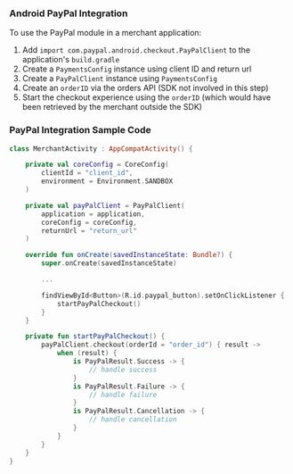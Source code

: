 ### Android PayPal Integration

To use the PayPal module in a merchant application:

1. Add `import com.paypal.android.checkout.PayPalClient` to the application's `build.gradle`
2. Create a `PaymentsConfig` instance using client ID and return url
3. Create a `PayPalClient` instance using `PaymentsConfig`
5. Create an `orderID` via the orders API (SDK not involved in this step)
6. Start the checkout experience using the `orderID` (which would have been retrieved by the merchant outside the SDK)

### PayPal Integration Sample Code

```kotlin
class MerchantActivity : AppCompatActivity() {

    private val coreConfig = CoreConfig(
        clientId = "client_id",
        environment = Environment.SANDBOX
    )

    private val payPalClient = PayPalClient(
        application = application,
        coreConfig = coreConfig,
        returnUrl = "return_url"
    )

    override fun onCreate(savedInstanceState: Bundle?) {
        super.onCreate(savedInstanceState)

        ...

        findViewById<Button>(R.id.paypal_button).setOnClickListener {
            startPayPalCheckout()
        }
    }

    private fun startPayPalCheckout() {
        payPalClient.checkout(orderId = "order_id") { result ->
            when (result) {
                is PayPalResult.Success -> {
                    // handle success
                }
                is PayPalResult.Failure -> {
                    // handle failure
                }
                is PayPalResult.Cancellation -> {
                    // handle cancellation
                }
            }
        }
    }
}
```
